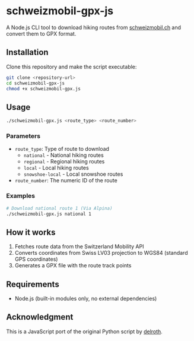 # schweizmobil-gpx-js

A Node.js CLI tool to download hiking routes from [schweizmobil.ch](https://schweizmobil.ch/) and convert them to GPX format.

## Installation

Clone this repository and make the script executable:

```bash
git clone <repository-url>
cd schweizmobil-gpx-js
chmod +x schweizmobil-gpx.js
```

## Usage

```bash
./schweizmobil-gpx.js <route_type> <route_number>
```

### Parameters

- `route_type`: Type of route to download
  - `national` - National hiking routes
  - `regional` - Regional hiking routes
  - `local` - Local hiking routes
  - `snowshoe-local` - Local snowshoe routes
- `route_number`: The numeric ID of the route

### Examples

```bash
# Download national route 1 (Via Alpina)
./schweizmobil-gpx.js national 1
```

## How it works

1. Fetches route data from the Switzerland Mobility API
2. Converts coordinates from Swiss LV03 projection to WGS84 (standard GPS coordinates)
3. Generates a GPX file with the route track points

## Requirements

- Node.js (built-in modules only, no external dependencies)

## Acknowledgment

This is a JavaScript port of the original Python script by [delroth](https://github.com/delroth/schweizmobil-gpx).
